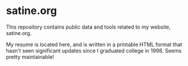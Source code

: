 satine.org
==========

This repository contains public data and tools related to my website, satine.org.

My resume is located here, and is written in a printable HTML format that hasn't
seen significant updates since I graduated college in 1998. Seems pretty maintainable!
